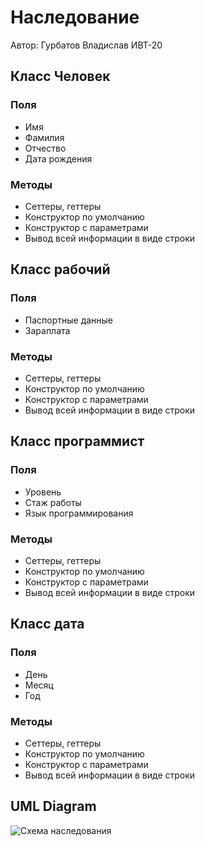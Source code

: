 # Наследование

Автор: Гурбатов Владислав ИВТ-20

## Класс Человек

### Поля

* Имя
* Фамилия
* Отчество
* Дата рождения

### Методы

* Сеттеры, геттеры
* Конструктор по умолчанию
* Конструктор с параметрами
* Вывод всей информации в виде строки

## Класс рабочий

### Поля

* Паспортные данные
* Зараплата

### Методы

* Сеттеры, геттеры
* Конструктор по умолчанию
* Конструктор с параметрами
* Вывод всей информации в виде строки

## Класс программист

### Поля

* Уровень
* Стаж работы
* Язык программирования

### Методы

* Сеттеры, геттеры
* Конструктор по умолчанию
* Конструктор с параметрами
* Вывод всей информации в виде строки

## Класс дата

### Поля

* День
* Месяц
* Год

### Методы

* Сеттеры, геттеры
* Конструктор по умолчанию
* Конструктор с параметрами
* Вывод всей информации в виде строки

## UML Diagram
![Схема наследования](Nasledovanie.jpg)
